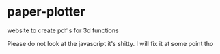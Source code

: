 # paper-plotter
website to create pdf's for 3d functions

Please do not look at the javascript it's shitty.
I will fix it at some point tho
